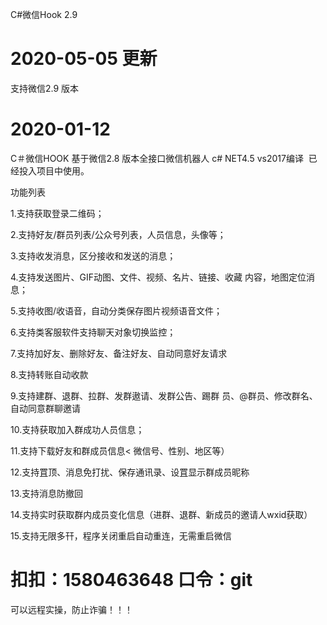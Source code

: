 C#微信Hook 2.9

# 2020-05-05 更新
支持微信2.9 版本


# 2020-01-12
C＃微信HOOK 基于微信2.8 版本全接口微信机器人
c# NET4.5 vs2017编译 
已经投入项目中使用。

功能列表

1.支持获取登录二维码；

2.支持好友/群员列表/公众号列表，人员信息，头像等；

3.支持收发消息，区分接收和发送的消息；

4.支持发送图片、GIF动图、文件、视频、名片、链接、收藏 内容，地图定位消息；

5.支持收图/收语音，自动分类保存图片视频语音文件；

6.支持类客服软件支持聊天对象切换监控；

7.支持加好友、删除好友、备注好友、自动同意好友请求

8.支持转账自动收款

9.支持建群、退群、拉群、发群遨请、发群公告、踢群 员、@群员、修改群名、自动同意群聊邀请

10.支持获取加入群成功人员信息；

11.支持下载好友和群成员信息< 微信号、性别、地区等）

12.支持罝顶、消息免打扰、保存通讯录、设罝显示群成员昵称

13.支持消息防撤回

14.支持实时获取群内成员变化信息（进群、退群、新成员的邀请人wxid获取）

15.支持无限多幵，程序关闭重启自动重连，无需重启微信
# 扣扣：1580463648 口令：git 
可以远程实操，防止诈骗！！！
